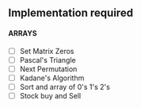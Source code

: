 ## Implementation required

#### ARRAYS

- [ ] Set Matrix Zeros
- [ ] Pascal's Triangle
- [ ] Next Permutation
- [ ] Kadane's Algorithm
- [ ] Sort and array of 0's 1's 2's
- [ ] Stock buy and Sell